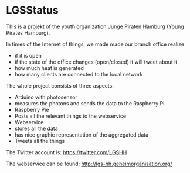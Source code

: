 LGSStatus
=========

This is a projekt of the youth organization Junge Piraten Hamburg (Young Pirates Hamburg).

In times of the Internet of things, we made made our branch office realize

* if it is open
* if the state of the office changes (open/closed) it will tweet about it
* how much heat is generated
* how many clients are connected to the local network

The whole project consists of three aspects:

* Arduino with photosensor
 * measures the photons and sends the data to the Raspberry Pi
* Raspberry Pie
 * Posts all the relevant things to the webservice
* Webservice
 * stores all the data
 * has nice graphic representation of the aggregated data
 * Tweets all the things

The Twitter account is: https://twitter.com/LGSHH

The webservice can be found: http://lgs-hh.geheimorganisation.org/
